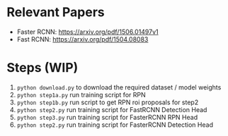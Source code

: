 # Relevant Papers
- Faster RCNN: https://arxiv.org/pdf/1506.01497v1
- Fast RCNN: https://arxiv.org/pdf/1504.08083


# Steps (WIP)
1. `python download.py` to download the required dataset / model weights
2. `python step1a.py` run training script for RPN
3. `python step1b.py` run script to get RPN roi proposals for step2
4. `python step2.py` run training script for FastRCNN Detection Head
5. `python step3.py` run training script for FasterRCNN RPN Head
6. `python step2.py` run training script for FasterRCNN Detection Head

